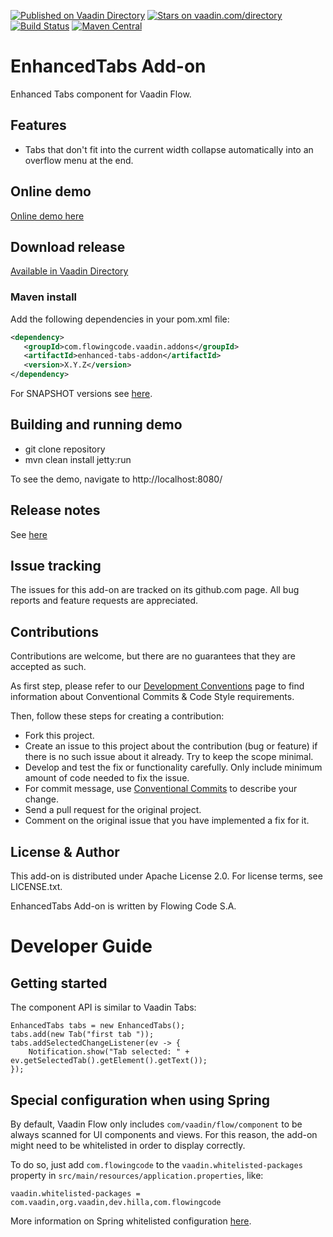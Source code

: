 [![Published on Vaadin Directory](https://img.shields.io/badge/Vaadin%20Directory-published-00b4f0.svg)](https://vaadin.com/directory/component/enhanced-tabs-addon)
[![Stars on vaadin.com/directory](https://img.shields.io/vaadin-directory/star/enhanced-tabs-addon.svg)](https://vaadin.com/directory/component/enhanced-tabs-addon)
[![Build Status](https://jenkins.flowingcode.com/job/EnhancedTabs-addon/badge/icon)](https://jenkins.flowingcode.com/job/EnhancedTabs-addon)
[![Maven Central](https://img.shields.io/maven-central/v/com.flowingcode.vaadin.addons/enhanced-tabs-addon)](https://mvnrepository.com/artifact/com.flowingcode.vaadin.addons/enhanced-tabs-addon)

# EnhancedTabs Add-on

Enhanced Tabs component for Vaadin Flow. 

## Features

* Tabs that don't fit into the current width collapse automatically into an overflow menu at the end.

## Online demo

[Online demo here](http://addonsv24.flowingcode.com/enhanced-tabs)

## Download release

[Available in Vaadin Directory](https://vaadin.com/directory/component/enhanced-tabs-addon)

### Maven install

Add the following dependencies in your pom.xml file:

```xml
<dependency>
   <groupId>com.flowingcode.vaadin.addons</groupId>
   <artifactId>enhanced-tabs-addon</artifactId>
   <version>X.Y.Z</version>
</dependency>
```

For SNAPSHOT versions see [here](https://maven.flowingcode.com/snapshots/).

## Building and running demo

- git clone repository
- mvn clean install jetty:run

To see the demo, navigate to http://localhost:8080/

## Release notes

See [here](https://github.com/FlowingCode/EnhancedTabs/releases)

## Issue tracking

The issues for this add-on are tracked on its github.com page. All bug reports and feature requests are appreciated. 

## Contributions

Contributions are welcome, but there are no guarantees that they are accepted as such. 

As first step, please refer to our [Development Conventions](https://github.com/FlowingCode/DevelopmentConventions) page to find information about Conventional Commits & Code Style requirements.

Then, follow these steps for creating a contribution:

- Fork this project.
- Create an issue to this project about the contribution (bug or feature) if there is no such issue about it already. Try to keep the scope minimal.
- Develop and test the fix or functionality carefully. Only include minimum amount of code needed to fix the issue.
- For commit message, use [Conventional Commits](https://github.com/FlowingCode/DevelopmentConventions/blob/main/conventional-commits.md) to describe your change.
- Send a pull request for the original project.
- Comment on the original issue that you have implemented a fix for it.

## License & Author

This add-on is distributed under Apache License 2.0. For license terms, see LICENSE.txt.

EnhancedTabs Add-on is written by Flowing Code S.A.

# Developer Guide

## Getting started

The component API is similar to Vaadin Tabs:

```
EnhancedTabs tabs = new EnhancedTabs();
tabs.add(new Tab("first tab "));
tabs.addSelectedChangeListener(ev -> {
    Notification.show("Tab selected: " + ev.getSelectedTab().getElement().getText());	
});
```

## Special configuration when using Spring

By default, Vaadin Flow only includes ```com/vaadin/flow/component``` to be always scanned for UI components and views. For this reason, the add-on might need to be whitelisted in order to display correctly. 

To do so, just add ```com.flowingcode``` to the ```vaadin.whitelisted-packages``` property in ```src/main/resources/application.properties```, like:

```vaadin.whitelisted-packages = com.vaadin,org.vaadin,dev.hilla,com.flowingcode```
 
More information on Spring whitelisted configuration [here](https://vaadin.com/docs/latest/integrations/spring/configuration/#configure-the-scanning-of-packages).
